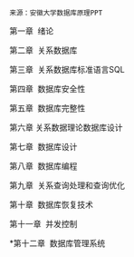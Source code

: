 ```ad-note
来源：安徽大学数据库原理PPT
```

第一章  绪论



第二章  关系数据库

第三章  关系数据库标准语言SQL

第四章  数据库安全性

第五章  数据库完整性

第六章 关系数据理论数据库设计

第七章  数据库设计

第八章  数据库编程

第九章  关系查询处理和查询优化

第十章  数据库恢复技术

第十一章  并发控制

\*第十二章  数据库管理系统